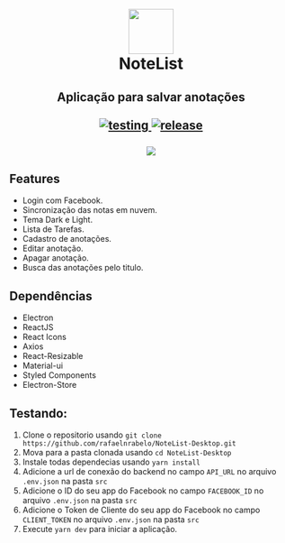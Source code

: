 
<h1 align="center">
  <br/>
  <img src="https://user-images.githubusercontent.com/55251721/78802105-ca55de80-7993-11ea-9187-3a97342a8dfb.png" width=80 />
  <br/>
  NoteList
</h1>
<h2 align="center">
  Aplicação para salvar anotações <br/>
  <br/>
  <a href="https://github.com/rafaelnrabelo/NoteList-Desktop#testando">
    <img src="https://img.shields.io/badge/Testing-Install-%23DA552F" alt="testing"/>
  </a>
  <a href="https://github.com/rafaelnrabelo/NoteList-Desktop/releases/latest">
    <img src="https://img.shields.io/badge/Last%20Release-2.1.1-%23DA552F" alt="release"/>
  </a>
  <br/>
  <br/>
  <img src="https://user-images.githubusercontent.com/55251721/89109438-8477c700-d417-11ea-8ba4-03422a713084.png" />
</h2>

## Features
  - Login com Facebook.
  - Sincronização das notas em nuvem.
  - Tema Dark e Light.
  - Lista de Tarefas.
  - Cadastro de anotações.
  - Editar anotação.
  - Apagar anotação.
  - Busca das anotações pelo titulo.
  
## Dependências
  - Electron
  - ReactJS
  - React Icons
  - Axios
  - React-Resizable
  - Material-ui
  - Styled Components
  - Electron-Store
   
## Testando:
   1. Clone o repositorio usando `git clone https://github.com/rafaelnrabelo/NoteList-Desktop.git`
   2. Mova para a pasta clonada usando `cd NoteList-Desktop`
   3. Instale todas dependecias usando `yarn install`
   4. Adicione a url de conexão do backend no campo `API_URL` no arquivo `.env.json` na pasta `src`
   5. Adicione o ID do seu app do Facebook no campo `FACEBOOK_ID` no arquivo `.env.json` na pasta `src`
   6. Adicione o Token de Cliente do seu app do Facebook no campo `CLIENT_TOKEN` no arquivo `.env.json` na pasta `src`
   7. Execute `yarn dev` para iniciar a aplicação.
